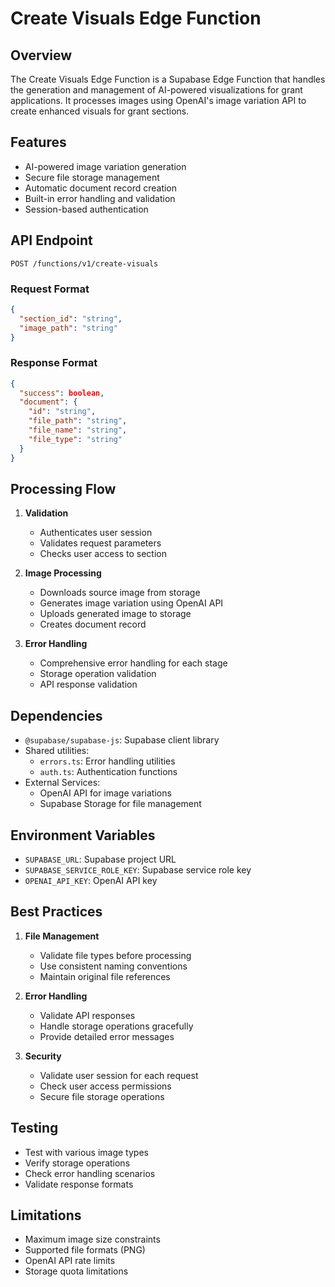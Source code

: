 # Create Visuals Edge Function

## Overview
The Create Visuals Edge Function is a Supabase Edge Function that handles the generation and management of AI-powered visualizations for grant applications. It processes images using OpenAI's image variation API to create enhanced visuals for grant sections.

## Features
- AI-powered image variation generation
- Secure file storage management
- Automatic document record creation
- Built-in error handling and validation
- Session-based authentication

## API Endpoint
```
POST /functions/v1/create-visuals
```

### Request Format
```json
{
  "section_id": "string",
  "image_path": "string"
}
```

### Response Format
```json
{
  "success": boolean,
  "document": {
    "id": "string",
    "file_path": "string",
    "file_name": "string",
    "file_type": "string"
  }
}
```

## Processing Flow
1. **Validation**
   - Authenticates user session
   - Validates request parameters
   - Checks user access to section

2. **Image Processing**
   - Downloads source image from storage
   - Generates image variation using OpenAI API
   - Uploads generated image to storage
   - Creates document record

3. **Error Handling**
   - Comprehensive error handling for each stage
   - Storage operation validation
   - API response validation

## Dependencies
- `@supabase/supabase-js`: Supabase client library
- Shared utilities:
  - `errors.ts`: Error handling utilities
  - `auth.ts`: Authentication functions
- External Services:
  - OpenAI API for image variations
  - Supabase Storage for file management

## Environment Variables
- `SUPABASE_URL`: Supabase project URL
- `SUPABASE_SERVICE_ROLE_KEY`: Supabase service role key
- `OPENAI_API_KEY`: OpenAI API key

## Best Practices
1. **File Management**
   - Validate file types before processing
   - Use consistent naming conventions
   - Maintain original file references

2. **Error Handling**
   - Validate API responses
   - Handle storage operations gracefully
   - Provide detailed error messages

3. **Security**
   - Validate user session for each request
   - Check user access permissions
   - Secure file storage operations

## Testing
- Test with various image types
- Verify storage operations
- Check error handling scenarios
- Validate response formats

## Limitations
- Maximum image size constraints
- Supported file formats (PNG)
- OpenAI API rate limits
- Storage quota limitations 